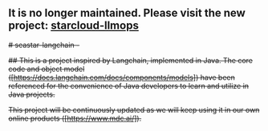 ## It is no longer maintained. Please visit the new project: [starcloud-llmops](https://github.com/Starcloud-Cloud/starcloud-llmops)

~~# seastar-langchain -~~

~~## This is a project inspired by Langchain, implemented in Java. The core code and object model ([https://docs.langchain.com/docs/components/models]) have been referenced for the convenience of Java developers to learn and utilize in Java projects.~~

~~This project will be continuously updated as we will keep using it in our own online products ([https://www.mdc.ai/]).~~
